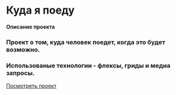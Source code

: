 # Куда я поеду

**Описание проекта**

### Проект о том, куда человек поедет, когда это будет возможно.
### Использованые технологии - флексы, гриды и медиа запросы.

[Посмотреть проект](https://alekseisanatov.github.io/travel-yandex/)